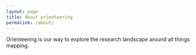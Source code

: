 ```yaml
---
layout: page
title: About orienteering
permalink: /about/
---
```


Orienteering is our way to explore the research landscape around all things mapping.

